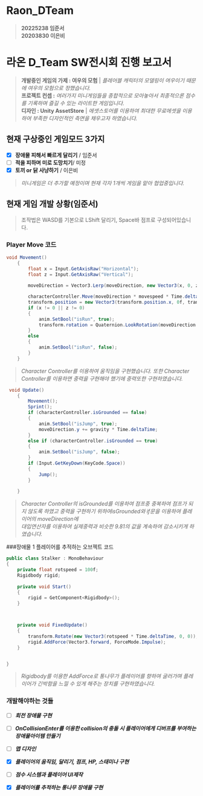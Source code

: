 # Raon_DTeam
> __20225238 임준서__  
> __20203830 이은비__  
# 라온 D_Team SW전시회 진행 보고서
> __개발중인 게임의 가제 : 여우의 모험__ | *플레어블 캐릭터의 모델링이 여우이기 때문에 여우의 모험으로 정했습니다.*     
> __프로젝트 컨셉 :__ *여러가지 미니게임들을 종합적으로 모아놓아서 최종적으론 점수를 기록하며 즐길 수 있는 라이트한 게임입니다.*     
> __디자인 : Unity AssetStore__ | *에셋스토어를 이용하여 최대한 무료에셋을 이용하여 부족한 디자인적인 측면을 채우고자 하였습니다.*    


## 현재 구상중인 게임모드 3가지
* [x] __장애물 피해서 빠르게 달리기__ / 임준서  
* [ ] __적을 피하며 미로 도망치기__/ 미정  
* [x] __토끼 or 닭 사냥하기__ / 이은비  
> *미니게임은 더 추가할 예정이며 현재 각자 1개씩 게임을 맡아 협업중입니다.*

## 현재 게임 개발 상황(임준서)
> 조작법은 WASD를 기본으로 LShift 달리기, Space바 점프로 구성되어있습니다.
### Player Move 코드
```c#
void Movement()
    {
        float x = Input.GetAxisRaw("Horizontal");
        float z = Input.GetAxisRaw("Vertical");        
        
        moveDirection = Vector3.Lerp(moveDirection, new Vector3(x, 0, z), lerpSpeed * Time.deltaTime);

        characterController.Move(moveDirection * movespeed * Time.deltaTime);
        transform.position = new Vector3(transform.position.x, 0f, transform.position.z);
        if (x != 0 || z != 0)
        {
            anim.SetBool("isRun", true);
            transform.rotation = Quaternion.LookRotation(moveDirection.normalized);
        }
        else
        {
            anim.SetBool("isRun", false);
        }
    }
```
> *Character Controller를 이용하여 움직임을 구현했습니다. 또한 Character Controller를 이용하면 중력을 구현해야 했기에 중력또한 구현하였습니다.*
```c# 
 void Update()
    {        
        Movement();
        Sprint();
        if (characterController.isGrounded == false)
        {
            anim.SetBool("isJump", true);
            moveDirection.y += gravity * Time.deltaTime;
        }
        else if (characterController.isGrounded == true) 
        {
            anim.SetBool("isJump", false);
        }
        if (Input.GetKeyDown(KeyCode.Space)) 
        {
            Jump();
        }
        
    }
```
> *Character Controller의 isGrounded를 이용하여 점프중 중복하여 점프가 되지 않도록 하였고 중력을 구현하기 위하여isGrounded와 if문을 이용하여 플레이어의 moveDirection에  
> 대입연산자를 이용하여 실제중력과 비슷한 9.81의 값을 계속하여 감소시키게 하였습니다.*

###장애물 1 플레이어를 추적하는 오브젝트 코드
```C#
public class Stalker : MonoBehaviour
{
    private float rotspeed = 100f;
    Rigidbody rigid;        
    
    private void Start()
    {
        rigid = GetComponent<Rigidbody>();
    }



    private void FixedUpdate()
    {
        transform.Rotate(new Vector3(rotspeed * Time.deltaTime, 0, 0));
        rigid.AddForce(Vector3.forward, ForceMode.Impulse);
    }


}
```
> *Rigidbody를 이용한 AddForce로 통나무가 플레이어를 향하여 굴러가며 플레이어가 긴박함을 느낄 수 있게 해주는 장치를 구현하였습니다.*
### 개발해야하는 것들
* [ ] ___회전 장애물 구현___
* [ ] ___OnCollisionEnter를 이용한 collision의 충돌 시 플레이어에게 디버프를 부여하는 장애물아이템 만들기___
* [ ] ___맵 디자인___
* [x] ___플레이어의 움직임, 달리기, 점프, HP, 스태미나 구현___
* [ ] ___점수 시스템과 플레이어 UI제작___
* [x] ___플레이어를 추적하는 통나무 장애물 구현___


